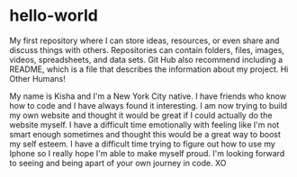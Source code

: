 # hello-world
My first repository where I can store ideas, resources, or even share and discuss things with others. Repositories can contain folders, files, images, videos, spreadsheets, and data sets. Git Hub also recommend including a README, which is a file that describes the information about my project.
Hi Other Humans!

My name is Kisha and I'm a New York City native. I have friends who know how to code and I have always found it interesting. I am now trying to build my own website and thought it would be great if I could actually do the website myself. I have a difficult time emotionally with feeling like I'm not smart enough sometimes and thought this would be a great way to boost my self esteem. I have a difficult time trying to figure out how to use my Iphone so I really hope I'm able to make myself proud. I'm looking forward to seeing and being apart of your own journey in code. XO
